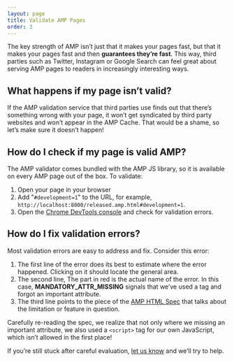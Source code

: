```yaml
---
layout: page
title: Validate AMP Pages
order: 3
---
```


The key strength of AMP isn’t just that it makes your pages fast, but that it makes your pages fast and then **guarantees they’re fast**. This way, third parties such as Twitter, Instagram or Google Search can feel great about serving AMP pages to readers in increasingly interesting ways.

## What happens if my page isn’t valid?

<amp-img src="/docs/assets/validator_errors.png" width="1348" height="518" layout="responsive"></amp-img>

If the AMP validation service that third parties use finds out that there’s something wrong with your page, it won’t get syndicated by third party websites and won’t appear in the AMP Cache.  That would be a shame, so let’s make sure it doesn’t happen!

## How do I check if my page is valid AMP?

The AMP validator comes bundled with the AMP JS library, so it is available on every AMP page out of the box. To validate:

  1. Open your page in your browser
  1. Add "`#development=1`" to the URL, for example, `http://localhost:8000/released.amp.html#development=1`.
  1. Open the [Chrome DevTools console](https://developers.google.com/web/tools/chrome-devtools/debug/console/) and check for validation errors.

## How do I fix validation errors?

Most validation errors are easy to address and fix.  Consider this error:

<amp-img src="/docs/assets/validator_mandatory_error.png" width="836" height="127" layout="responsive"></amp-img>

  1. The first line of the error does its best to estimate where the error happened. Clicking on it should locate the general area.
  1. The second line, The part in red is the actual name of the error. In this case, **MANDATORY_ATTR_MISSING** signals that we’ve used a tag and forgot an important attribute.
  1. The third line points to the piece of the [AMP HTML Spec](https://github.com/ampproject/amphtml/blob/master/spec/amp-html-format.md) that talks about the limitation or feature in question.

Carefully re-reading the spec, we realize that not only where we missing an important attribute, we also used a `<script>` tag for our own JavaScript, which isn’t allowed in the first place!

If you’re still stuck after careful evaluation, [let us know](/docs/support/contribute.html) and we’ll try to help.

